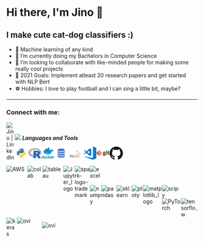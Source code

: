 # Hi there, I'm Jino 👋

## I make cute cat-dog classifiers :)

- 💪 Machine learning of any kind
- 🌱 I’m currently doing my Bachelors in Computer Science
- 👯 I’m looking to collaborate with like-minded people for making some really cool projects
- 🥅 2021 Goals: Implement atleast 20 research papers and get started with NLP Bert
- ⚽ Hobbies: I love to play football and I can sing a little bit, maybe?

---

### Connect with me:

[<img align="left" alt="Jino | LinkedIn" width="22px" src="https://cdn.jsdelivr.net/npm/simple-icons@v3/icons/linkedin.svg" />][linkedin]

<br />


<img src="https://media.giphy.com/media/iY8CRBdQXODJSCERIr/giphy.gif" width="30px">&nbsp;***Languages and Tools***

<img align="left" alt="Python" width="35" src="https://raw.githubusercontent.com/github/explore/80688e429a7d4ef2fca1e82350fe8e3517d3494d/topics/python/python.png" />
<img align="left" alt="R" width="35" src="https://raw.githubusercontent.com/github/explore/80688e429a7d4ef2fca1e82350fe8e3517d3494d/topics/r/r.png" />
<img align="left" alt="Docker" width="35" src="https://raw.githubusercontent.com/github/explore/80688e429a7d4ef2fca1e82350fe8e3517d3494d/topics/docker/docker.png" />
<img align="left" alt="SQL" width="35" src="https://raw.githubusercontent.com/github/explore/80688e429a7d4ef2fca1e82350fe8e3517d3494d/topics/sql/sql.png" />
<img align="left" alt="MySQL" width="40px" src="https://raw.githubusercontent.com/github/explore/80688e429a7d4ef2fca1e82350fe8e3517d3494d/topics/mysql/mysql.png" />
<img align="left" alt="Visual Studio Code" width="35" src="https://raw.githubusercontent.com/github/explore/80688e429a7d4ef2fca1e82350fe8e3517d3494d/topics/visual-studio-code/visual-studio-code.png" /> 
<img align="left" alt="Git" width="35" src="https://raw.githubusercontent.com/github/explore/80688e429a7d4ef2fca1e82350fe8e3517d3494d/topics/git/git.png" />
<img align="left" alt="GitHub" width="35" src="https://raw.githubusercontent.com/github/explore/78df643247d429f6cc873026c0622819ad797942/topics/github/github.png" />

<br />
<br />
<br />

<img align="left" alt="AWS" width="55" src="https://github.com/JINO-ROHIT/JINOROHIT/blob/master/images/AWS.jpeg" />
<img align="left" alt="colab" width="40" src="https://github.com/JINO-ROHIT/JINOROHIT/blob/master/images/colab.png" />
<img align="left" alt="tableau" width="55" src="https://github.com/JINO-ROHIT/JINOROHIT/blob/master/images/tableau.png" />
<img align="left" alt="Jupyter_logo" width="30" src="https://github.com/JINO-ROHIT/JINOROHIT/blob/master/images/Jupyter_logo.png" />
<img align="left" alt="spark-logo-trademark" width="40" src="https://github.com/JINO-ROHIT/JINOROHIT/blob/master/images/spark-logo-trademark.png" />
<img align="left" alt="excel" class="center" width="30" src="https://github.com/JINO-ROHIT/JINOROHIT/blob/master/images/excel.png" />

<br />
<br />
<br />

<img align="left" alt="numpy" width="30" src="https://github.com/JINO-ROHIT/JINOROHIT/blob/master/images/numpy.png" />
<img align="left" alt="pandas" width="40" src="https://github.com/JINO-ROHIT/JINOROHIT/blob/master/images/pandas.png" />
<img align="left" alt="sklearn" width="40" src="https://github.com/JINO-ROHIT/JINOROHIT/blob/master/images/sklearn.png" />
<img align="left" alt="ploty" width="30" src="https://github.com/JINO-ROHIT/JINOROHIT/blob/master/images/ploty.png" />
<img align="left" alt="matplotlib_logo" width="50" src="https://github.com/JINO-ROHIT/JINOROHIT/blob/master/images/matplotlib_logo.png" />
<img align="left" alt="scipy" width="50" src="https://github.com/JINO-ROHIT/JINOROHIT/blob/master/images/scipy.png" />
<img align="left" alt="PyTorch" class="center" width="50" src="https://github.com/JINO-ROHIT/JINOROHIT/blob/master/images/PyTorch.png" />
<img align="left" alt="tensorflow" class="center" width="40" src="https://github.com/JINO-ROHIT/JINOROHIT/blob/master/images/tensorflow.png" />
<img align="left" alt="keras" class="center" width="28" src="https://github.com/JINO-ROHIT/JINOROHIT/blob/master/images/keras.png" />

<br />
<br />
<br />

---

<p><img align="left" src="https://github-readme-stats.vercel.app/api/top-langs?username=JINO-ROHIT&show_icons=true&locale=en&layout=compact&theme=chartreuse-dark" alt="ovi" /></p>
<p>&nbsp;<img align="right" src="https://github-readme-stats.vercel.app/api?username=JINO-ROHIT&show_icons=true&locale=en&theme=chartreuse-dark" alt="ovi" width="410" /></p>
<br><br><br><br><br>

[linkedin]: https://www.linkedin.com/in/jino-rohit-6032541b5/
